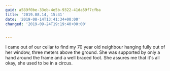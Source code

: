 ```yaml
---
guid: a589f0be-33eb-4e5b-9322-41da59f7cfba
title: '2019.08.14, 15:41'
date: '2019-08-14T13:41:34+00:00'
changed: '2019-09-24T19:19:40+00:00'


---
```


I came out of our cellar to find my 70 year old neighbour hanging fully out of her window, three meters above the ground. She was supported by only a hand around the frame and a well braced foot. She assures me that it's all okay, she used to be in a circus. 
